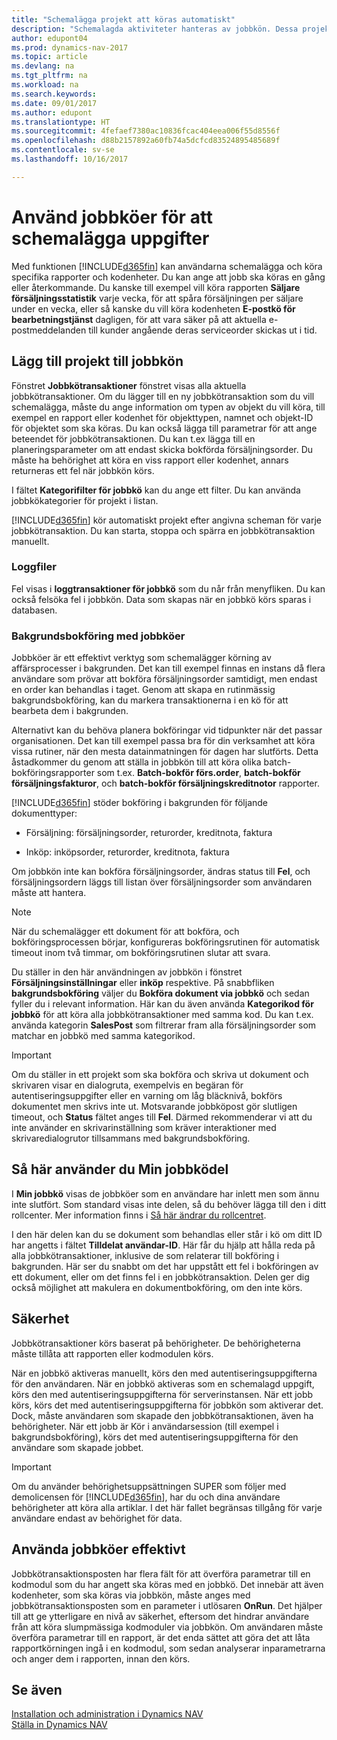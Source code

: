 ```yaml
---
title: "Schemalägga projekt att köras automatiskt"
description: "Schemalagda aktiviteter hanteras av jobbkön. Dessa projekt kör rapporter och kodenheter. Du kan ange att jobb ska köras en gång eller återkommande."
author: edupont04
ms.prod: dynamics-nav-2017
ms.topic: article
ms.devlang: na
ms.tgt_pltfrm: na
ms.workload: na
ms.search.keywords: 
ms.date: 09/01/2017
ms.author: edupont
ms.translationtype: HT
ms.sourcegitcommit: 4fefaef7380ac10836fcac404eea006f55d8556f
ms.openlocfilehash: d88b2157892a60fb74a5dcfcd83524895485689f
ms.contentlocale: sv-se
ms.lasthandoff: 10/16/2017

---
```

# <a name="use-job-queues-to-schedule-tasks"></a>Använd jobbköer för att schemalägga uppgifter
Med funktionen [!INCLUDE[d365fin](includes/d365fin_md.md)] kan användarna schemalägga och köra specifika rapporter och kodenheter. Du kan ange att jobb ska köras en gång eller återkommande. Du kanske till exempel vill köra rapporten **Säljare försäljningsstatistik** varje vecka, för att spåra försäljningen per säljare under en vecka, eller så kanske du vill köra kodenheten **E-postkö för bearbetningstjänst** dagligen, för att vara säker på att aktuella e-postmeddelanden till kunder angående deras serviceorder skickas ut i tid.  

## <a name="add-jobs-to-the-job-queue"></a>Lägg till projekt till jobbkön
Fönstret **Jobbkötransaktioner** fönstret visas alla aktuella jobbkötransaktioner. Om du lägger till en ny jobbkötransaktion som du vill schemalägga, måste du ange information om typen av objekt du vill köra, till exempel en rapport eller kodenhet för objekttypen, namnet och objekt-ID för objektet som ska köras. Du kan också lägga till parametrar för att ange beteendet för jobbkötransaktionen. Du kan t.ex lägga till en planeringsparameter om att endast skicka bokförda försäljningsorder. Du måste ha behörighet att köra en viss rapport eller kodenhet, annars returneras ett fel när jobbkön körs.  

I fältet **Kategorifilter för jobbkö** kan du ange ett filter. Du kan använda jobbkökategorier för projekt i listan.

[!INCLUDE[d365fin](includes/d365fin_md.md)] kör automatiskt projekt efter angivna scheman för varje jobbkötransaktion. Du kan starta, stoppa och spärra en jobbkötransaktion manuellt.

### <a name="log-files"></a>Loggfiler
Fel visas i **loggtransaktioner för jobbkö** som du når från menyfliken. Du kan också felsöka fel i jobbkön. Data som skapas när en jobbkö körs sparas i databasen.  

### <a name="background-posting-with-job-queues"></a>Bakgrundsbokföring med jobbköer
Jobbköer är ett effektivt verktyg som schemalägger körning av affärsprocesser i bakgrunden. Det kan till exempel finnas en instans då flera användare som prövar att bokföra försäljningsorder samtidigt, men endast en order kan behandlas i taget. Genom att skapa en rutinmässig bakgrundsbokföring, kan du markera transaktionerna i en kö för att bearbeta dem i bakgrunden.  

 Alternativt kan du behöva planera bokföringar vid tidpunkter när det passar organisationen. Det kan till exempel passa bra för din verksamhet att köra vissa rutiner, när den mesta datainmatningen för dagen har slutförts. Detta åstadkommer du genom att ställa in jobbkön till att köra olika batch-bokföringsrapporter som t.ex. **Batch-bokför förs.order**, **batch-bokför försäljningsfakturor**, och **batch-bokför försäljningskreditnotor** rapporter.  

 [!INCLUDE[d365fin](includes/d365fin_md.md)]  stöder bokföring i bakgrunden för följande dokumenttyper:  

-   Försäljning: försäljningsorder, returorder, kreditnota, faktura  

-   Inköp: inköpsorder, returorder, kreditnota, faktura  

 Om jobbkön inte kan bokföra försäljningsorder, ändras status till **Fel**, och försäljningsordern läggs till listan över försäljningsorder som användaren måste att hantera.  

> [!NOTE]  
>  När du schemalägger ett dokument för att bokföra, och bokföringsprocessen börjar, konfigureras bokföringsrutinen för automatisk timeout inom två timmar, om bokföringsrutinen slutar att svara.  

Du ställer in den här användningen av jobbkön i fönstret **Försäljningsinställningar** eller **inköp** respektive. På snabbfliken **bakgrundsbokföring** väljer du **Bokföra dokument via jobbkö** och sedan fyller du i relevant information. Här kan du även använda **Kategorikod för jobbkö** för att köra alla jobbkötransaktioner med samma kod. Du kan t.ex. använda kategorin **SalesPost** som filtrerar fram alla försäljningsorder som matchar en jobbkö med samma kategorikod.  

> [!IMPORTANT]  
>  Om du ställer in ett projekt som ska bokföra och skriva ut dokument och skrivaren visar en dialogruta, exempelvis en begäran för autentiseringsuppgifter eller en varning om låg bläcknivå, bokförs dokumentet men skrivs inte ut. Motsvarande jobbköpost gör slutligen timeout, och **Status** fältet anges till **Fel**. Därmed rekommenderar vi att du inte använder en skrivarinställning som kräver interaktioner med skrivaredialogrutor tillsammans med bakgrundsbokföring.  

## <a name="use-the-my-job-queue-part"></a>Så här använder du Min jobbködel
I **Min jobbkö** visas de jobbköer som en användare har inlett men som ännu inte slutfört. Som standard visas inte delen, så du behöver lägga till den i ditt rollcenter. Mer information finns i [Så här ändrar du rollcentret](change-role.md).  

I den här delen kan du se dokument som behandlas eller står i kö om ditt ID har angetts i fältet **Tilldelat användar-ID**. Här får du hjälp att hålla reda på alla jobbkötransaktioner, inklusive de som relaterar till bokföring i bakgrunden. Här ser du snabbt om det har uppstått ett fel i bokföringen av ett dokument, eller om det finns fel i en jobbkötransaktion. Delen ger dig också möjlighet att makulera en dokumentbokföring, om den inte körs.  

## <a name="security"></a>Säkerhet  
Jobbkötransaktioner körs baserat på behörigheter. De behörigheterna måste tillåta att rapporten eller kodmodulen körs.  

När en jobbkö aktiveras manuellt, körs den med autentiseringsuppgifterna för den användaren. När en jobbkö aktiveras som en schemalagd uppgift, körs den med autentiseringsuppgifterna för serverinstansen. När ett jobb körs, körs det med autentiseringsuppgifterna för jobbkön som aktiverar det. Dock, måste användaren som skapade den jobbkötransaktionen, även ha behörigheter. När ett jobb är Kör i användarsession (till exempel i bakgrundsbokföring), körs det med autentiseringsuppgifterna för den användare som skapade jobbet.  

> [!IMPORTANT]  
>  Om du använder behörighetsuppsättningen SUPER som följer med demolicensen för [!INCLUDE[d365fin](includes/d365fin_md.md)], har du och dina användare behörigheter att köra alla artiklar. I det här fallet begränsas tillgång för varje användare endast av behörighet för data.  

## <a name="using-job-queues-effectively"></a>Använda jobbköer effektivt  
Jobbkötransaktionsposten har flera fält för att överföra parametrar till en kodmodul som du har angett ska köras med en jobbkö. Det innebär att även kodenheter, som ska köras via jobbkön, måste anges med jobbkötransaktionsposten som en parameter i utlösaren **OnRun**. Det hjälper till att ge ytterligare en nivå av säkerhet, eftersom det hindrar användare från att köra slumpmässiga kodmoduler via jobbkön. Om användaren måste överföra parametrar till en rapport, är det enda sättet att göra det att låta rapportkörningen ingå i en kodmodul, som sedan analyserar inparametrarna och anger dem i rapporten, innan den körs.  

## <a name="see-also"></a>Se även  
[Installation och administration i Dynamics NAV](admin-setup-and-administration.md)  
[Ställa in Dynamics NAV](setup.md)  

